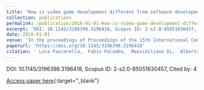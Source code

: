 ```yaml
---
title: "How is video game development different from software development in open source?"
collection: publications
permalink: /publication/2018-01-01-How-is-video-game-development-different-from-software-development-in-open-source
excerpt: 'DOI: 10.1145/3196398.3196418, Scopus ID: 2-s2.0-85051630457, Cited by: 4'
date: 2018-01-01
venue: 'In the proceedings of Proceedings of the 15th International Conference on Mining Software Repositories, MSR 2018, Gothenburg, Sweden, May 28-29, 2018'
paperurl: 'https://doi.org/10.1145/3196398.3196418'
citation: ' Luca Pascarella,  Fabio Palomba,  Massimiliano Di,  Alberto Bacchelli, &quot;How is video game development different from software development in open source?.&quot; In the proceedings of Proceedings of the 15th International Conference on Mining Software Repositories, MSR 2018, Gothenburg, Sweden, May 28-29, 2018, 2018.'
---
```

DOI: 10.1145/3196398.3196418, Scopus ID: 2-s2.0-85051630457, Cited by: 4

[Access paper here](https://doi.org/10.1145/3196398.3196418){:target="_blank"}
